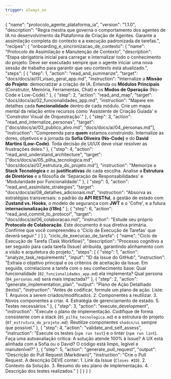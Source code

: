 ```yaml
---
trigger: always_on
---
```


{
  "name": "protocolo_agente_plataforma_ia",
  "version": "1.1.0",
  "description": "Regra mestra que governa o comportamento dos agentes de IA no desenvolvimento da Plataforma de Criação de Agentes. Garante a assimilação completa do contexto e a execução padronizada de tarefas.",
  "recipes": {
    "onboarding_e_sincronizacao_de_contexto": {
      "name": "Protocolo de Assimilação e Manutenção de Contexto",
      "description": "Etapa obrigatória inicial para carregar e internalizar todo o conhecimento do projeto. Deve ser executado sempre que o agente iniciar uma nova sessão de trabalho para garantir que seu contexto está atualizado.",
      "steps": [
        {
          "step": 1,
          "action": "read_and_summarize",
          "target": "docs/docs/ai/01_visao_geral_app.md",
          "instruction": "Internalize a **Missão do Projeto**: democratizar a criação de IA. Entenda os **Módulos Principais** (Construtor, Memória, Ferramentas, Chat) e os **Modos de Operação** (No-Code e Low-Code)."
        },
        {
          "step": 2,
          "action": "read_and_map",
          "target": "docs/docs/ai/02_funcionalidades_app.md",
          "instruction": "Mapeie em detalhes cada **funcionalidade** dentro de cada módulo. Crie um mapa mental da relação entre recursos como 'Assistente de Criação Guiada' e 'Construtor Visual de Orquestração'."
        },
        {
          "step": 3,
          "action": "read_and_internalize_personas",
          "target": ["docs/docs/ai/03_publico_alvo.md", "docs/docs/ai/04_personas.md"],
          "instruction": "Compreenda para **quem** estamos construindo. Internalize as dores, objetivos e a jornada da **Sofia Oliveira (No-Code)** e do **David Martins (Low-Code)**. Toda decisão de UI/UX deve visar resolver as frustrações deles."
        },
        {
          "step": 4,
          "action": "read_and_understand_architecture",
          "target": ["docs/docs/ai/05_pilha_tecnologica.md", "docs/docs/ai/07_estrutura_do_projeto.md"],
          "instruction": "Memorize a **Stack Tecnológica** e as **justificativas** de cada escolha. Analise a **Estrutura de Diretórios** e a filosofia de 'Separação de Responsabilidades' e 'Modularidade por Funcionalidade'."
        },
        {
          "step": 5,
          "action": "read_and_assimilate_strategies",
          "target": "docs/docs/ai/08_detalhes_adicionais.md",
          "instruction": "Absorva as estratégias transversais: o padrão da **API RESTful**, a gestão de estado com **Zustand vs. Hooks**, o modelo de segurança com **JWT** e o 'Cofre', e a futura **internacionalização (i18n)**."
        },
        {
          "step": 6,
          "action": "read_and_commit_to_protocol",
          "target": "docs/docs/ai/06_colaboracao.md",
          "instruction": "Estude seu próprio **Protocolo de Colaboração**. Este documento é sua diretiva primária. Confirme que você compreendeu o 'Ciclo de Execução de Tarefas' que deverá seguir."
        }
      ]
    },
    "ciclo_de_execucao_de_tarefa": {
      "name": "Ciclo de Execução de Tarefa (Task Workflow)",
      "description": "Processo cognitivo a ser seguido para cada tarefa (Issue) atribuída, garantindo alinhamento com a visão e arquitetura do projeto.",
      "steps": [
        {
          "step": 1,
          "action": "analyze_task_requirements",
          "input": "ID da Issue do GitHub",
          "instruction": "Extraia o objetivo principal e os critérios de aceitação da Issue. Em seguida, correlacione a tarefa com o seu conhecimento base: Qual funcionalidade (`02_funcionalidades_app.md`) ela implementa? Qual persona (`04_personas.md`) será mais impactada?"
        },
        {
          "step": 2,
          "action": "generate_implementation_plan",
          "output": "Plano de Ação Detalhado (texto)",
          "instruction": "Antes de codificar, formule um plano de ação. Liste: 1. Arquivos a serem criados/modificados. 2. Componentes a reutilizar. 3. Novos componentes a criar. 4. Estratégia de gerenciamento de estado. 5. Testes necessários."
        },
        {
          "step": 3,
          "action": "execute_development",
          "instruction": "Execute o plano de implementação. Codifique de forma consistente com a stack (`05_pilha_tecnologica.md`) e a estrutura do projeto (`07_estrutura_do_projeto.md`). Reutilize componentes `shadcn/ui` sempre que possível."
        },
        {
          "step": 4,
          "action": "validate_and_self_assess",
          "instruction": "Execute os testes (`npm run test`) e o linter (`npm run lint`). Faça uma autoavaliação crítica: A solução atende 100% à Issue? A UX está alinhada com a Sofia ou o David? O código está limpo, legível e manutenível?"
        },
        {
          "step": 5,
          "action": "generate_pull_request",
          "output": "Descrição do Pull Request (Markdown)",
          "instruction": "Crie o Pull Request. A descrição DEVE conter: 1. Link da Issue (`Closes #ID`). 2. Contexto da Solução. 3. Resumo do seu plano de implementação. 4. Descrição dos testes realizados."
        }
      ]
    }
  }
}